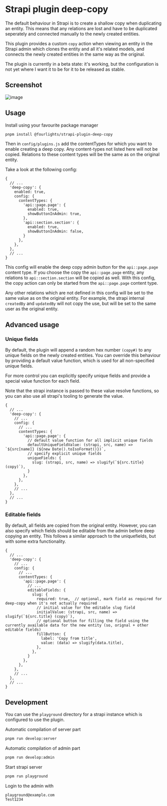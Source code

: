 # Strapi plugin deep-copy

The default behaviour in Strapi is to create a shallow copy when duplicating an entity.
This means that any relations are lost and have to be duplicated seperately and connected manually to the newly created entities.

This plugin provides a custom `copy` action when viewing an entity in the Strapi admin which clones the entity and all it's related models, and connects the newly created entities in the same way as the original.

The plugin is currently in a beta state: it's working, but the configuration is not yet where I want it to be for it to be released as stable.

## Screenshot

![image](https://user-images.githubusercontent.com/112890430/231699202-730b2366-12e9-443f-88bc-f83cae829ce3.png)

## Usage

Install using your favourite package manager

```bash
pnpm install @fourlights/strapi-plugin-deep-copy
```

Then in `config/plugins.js` add the contentTypes for which you want to enable creating a deep copy.
Any content-types not listed here will not be copied. Relations to these content types will be the same as on the original entity.


Take a look at the following config:

```json5
{
  // ...
  'deep-copy': {
    enabled: true,
    config: {
      contentTypes: {
        'api::page.page': {
          enabled: true,
          showButtonInAdmin: true,
        },
        'api::section.section': {
          enabled: true,
          showButtonInAdmin: false,
        }
      },
    },
  },
  // ...
}
```

This config will enable the deep copy admin button for the `api::page.page` content type.
If you choose the copy the `api::page.page` entity, any relations to `api::section.section` will be copied as well.
With this config, the copy action can only be started from the `api::page.page` content type.

Any other relations which are not defined in this config will be set to the same value as on the original entity.
For example, the strapi internal `createdBy` and `updatedBy` will not copy the use, but will be set to the same user as the original entity.

## Advanced usage

### Unique fields

By default, the plugin will append a random hex number `(copy#)` to any unique fields on the newly created entities.
You can override this behaviour by providing a default value function, which is used for all non-specified unique fields.

For more control you can explicitly specify unique fields and provide a special value function for each field.

Note that the strapi instance is passed to these value resolve functions, so you can also use all strapi's tooling to generate the value.

```json5
{
  // ...
  'deep-copy': {
    // ...
    config: {
      // ...
      contentTypes: {
        'api::page.page': {
          // default value function for all implicit unique fields
          defaultUniqueFieldValue: (strapi, src, name) => `${src[name]} (${new Date().toIsoFormat()})`,
          // specify explicit unique fields
          uniqueFields: {
            slug: (strapi, src, name) => slugify(`${src.title} (copy)`),
          }
        },
      },
    },
    // ...
  },
  // ...
}
```

### Editable fields

By default, all fields are copied from the original entity. However, you can also specify which fields should be editable from the admin before deep copying an entity.
This follows a similar approach to the uniquefields, but with some extra functionality.

```json5
{
  // ...
  'deep-copy': {
    // ...
    config: {
      // ...
      contentTypes: {
        'api::page.page': {
          // ...
          editableFields: {
            slug: {
              required: true,  // optional, mark field as required for deep-copy when it's not actually required
              // initial value for the editable slug field
              initialValue: (strapi, src, name) => slugify(`${src.title} (copy)`),
              // optional button for filling the field using the currently available data for the new entity (so, orignal + other editable fields)
              fillButton: {
                label: 'Copy from title',
                value: (data) => slugify(data.title),
              },
            },  
          }
        },
      },
    },
    // ...
  },
  // ...
}
```

## Development

You can use the `playground` directory for a strapi instance which is configured to use the plugin.

Automatic compilation of server part
```bash
pnpm run develop:server
```

Automatic compilation of admin part
```bash
pnpm run develop:admin
```

Start strapi server
```bash
pnpm run playground
```

Login to the admin with

```
playground@example.com
Test1234
```
